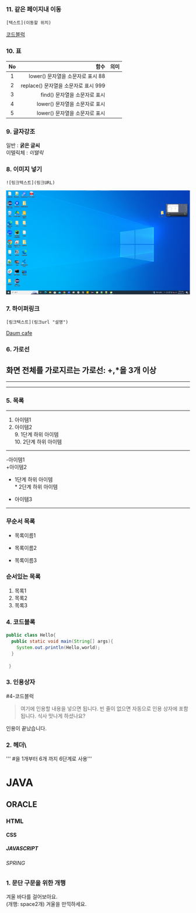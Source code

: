 ### 11. 같은 페이지내 이동
```
[텍스트](이동할 위치)
```
[코드블럭](#4-코드블럭)
### 10. 표
|No|함수|의미|
|:----------------:|-----------------:|:--------------|
|1| lower() 문자열을 소문자로 표시 88|
|2| replace() 문자열을 소문자로 표시 999|
|3| find() 문자열을 소문자로 표시|
|4| lower() 문자열을 소문자로 표시|
|5| lower() 문자열을 소문자로 표시|



### 9. 글자강조
일반 : **굵은 글씨**  
이텔릭체 : *이텔릭*


### 8. 이미지 넣기
```
![링크텍스트](링크URL)
```
![window 이미지](https://github.com/sohee02/markdown20240125/blob/main/win.png)

### 7. 하이퍼링크
```
[링크텍스트](링크url "설명")
```
[Daum cafe](https://cafe.daum.net/pcwk "수업자료 cafe")

### 6. 가로선
화면 전체를 가로지르는 가로선: +,*을 3개 이상
---
***
----


### 5. 목록
---
1. 아이템1
2. 아이템2  
   9. 1단계 하위 아이템  
   10. 2단계 하위 아이템
---
-아이템1  
+아이템2
  -  1단계 하위 아이템  
    * 2단계 하위 아이템
* 아이템3
---
### 무순서 목록
* 목록이름1
- 목록이름2
+ 목록이름3

### 순서있는 목록
1. 목록1
1. 목록2
1. 목록3




### 4. 코드블록
```JAVA
public class Hello{
  public static void main(String[] args){
    System.out.println(Hello,world);
  }

 } 
``` 


### 3. 인용상자
#4-코드블럭
>여기에 인용할 내용을 넣으면 됩니다.
>빈 줄이 없으면 자동으로 인용 상자에 포함 됩니다.
식사 맛나게 하셨나요?
>
인용이 끝났습니다.

### 2. 헤더\
'''  #을 1개부터 6개 까지 6단계로 사용'''
# JAVA
## ORACLE
### HTML
#### CSS
##### JAVASCRIPT
###### SPRING

### 1. 문단 구문을 위한 개행
겨울 바다를 걸어보아요.  
(개행: space2개)
겨울을 만끽하세요.

